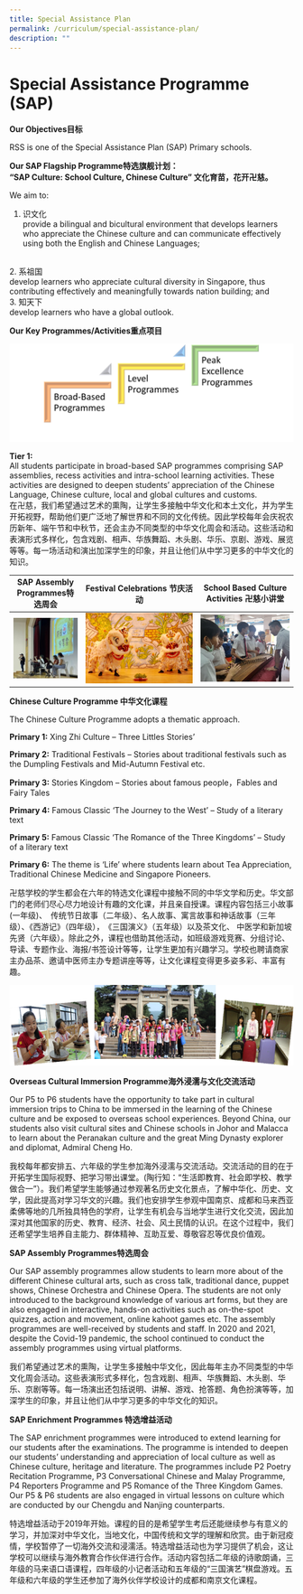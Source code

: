 ```yaml
---
title: Special Assistance Plan
permalink: /curriculum/special-assistance-plan/
description: ""
---
```

# Special Assistance Programme (SAP)

**Our Objectives目标**

RSS is one of the Special Assistance Plan (SAP) Primary schools.

<b>Our SAP Flagship Programme特选旗舰计划：</b>
<b><br>“SAP Culture: School Culture, Chinese Culture” 文化育苗，花开卍慈。</b>

We aim to:

1. 识文化
<br>provide a bilingual and bicultural environment that develops learners who appreciate the Chinese culture and can communicate effectively using both the English and Chinese Languages;
<br>
2. 系祖国
<br>develop learners who appreciate cultural diversity in Singapore, thus contributing effectively and meaningfully towards nation building; and
<br>
3. 知天下
<br>develop learners who have a global outlook.

**Our Key Programmes/Activities重点项目**

![](/images/2023%20sap_1.png)

**Tier 1:**
<br>All students participate in broad-based SAP programmes comprising SAP assemblies, recess activities and intra-school learning activities. These activities are designed to deepen students’ appreciation of the Chinese Language,  Chinese culture, local and global cultures and customs.
<br>在卍慈，我们希望通过艺术的熏陶，让学生多接触中华文化和本土文化，并为学生开拓视野，帮助他们更广泛地了解世界和不同的文化传统。因此学校每年会庆祝农历新年、端午节和中秋节，还会主办不同类型的中华文化周会和活动。这些活动和表演形式多样化，包含戏剧、相声、华族舞蹈、木头剧、华乐、京剧、游戏、展览等等。每一场活动和演出加深学生的印象，并且让他们从中学习更多的中华文化的知识。



| SAP Assembly Programmes特选周会 | Festival Celebrations 节庆活动 | School Based Culture Activities 卍慈小讲堂 |
| -------- | -------- | -------- |
| ![](/images/2023%20sap_2.jpg)     | ![](/images/2023%20sap_3.jpg)     | ![](/images/2023%20sap_4.jpg)     |



**Chinese Culture Programme 中华文化课程**

The Chinese Culture Programme adopts a thematic approach.

**Primary 1:**
Xing Zhi Culture – Three Littles Stories’

**Primary 2:**
Traditional Festivals – Stories about traditional festivals such as the Dumpling Festivals and Mid-Autumn Festival etc.

**Primary 3:**
Stories Kingdom – Stories about famous people，Fables and Fairy Tales

**Primary 4:**
Famous Classic ‘The Journey to the West’ – Study of a literary text

**Primary 5:**
Famous Classic ‘The Romance of the Three Kingdoms’ – Study of a literary text

**Primary 6:**
The theme is ‘Life’ where students learn about Tea Appreciation, Traditional Chinese Medicine and Singapore Pioneers.

卍慈学校的学生都会在六年的特选文化课程中接触不同的中华文学和历史。华文部门的老师们尽心尽力地设计有趣的文化课，并且亲自授课。课程内容包括三小故事(一年级)、　传统节日故事（二年级）、名人故事、寓言故事和神话故事（三年级）、《西游记》（四年级），　《三国演义》（五年级）以及茶文化、 中医学和新加坡先贤（六年级）。除此之外，课程也借助其他活动，如班级游戏竞赛、分组讨论、导读、专题作业、海报/书签设计等等，让学生更加有兴趣学习。学校也聘请商家主办品茶、邀请中医师主办专题讲座等等，让文化课程变得更多姿多彩、丰富有趣。

 
![](/images/Overseas%20Cultural%20Immersion%20Programme.png)


**Overseas Cultural Immersion Programme海外浸濡与文化交流活动**

Our P5 to P6 students have the opportunity to take part in cultural immersion trips to China to be immersed in the learning of the Chinese culture and be exposed to overseas school experiences. Beyond China, our students also visit cultural sites and Chinese schools in Johor and Malacca to learn about the Peranakan culture and the great Ming Dynasty explorer and diplomat, Admiral Cheng Ho.

我校每年都安排五、六年级的学生参加海外浸濡与交流活动。交流活动的目的在于开拓学生国际视野、把学习带出课堂。(陶行知：“生活即教育、社会即学校、教学 做合一”）。我们希望学生能够通过参观著名历史文化景点，了解中华化、历史、文学，因此提高对学习华文的兴趣。我们也安排学生参观中国南京、成都和马来西亚柔佛等地的几所独具特色的学府，让学生有机会与当地学生进行文化交流，因此加深对其他国家的历史、教育、经济、社会、风土民情的认识。在这个过程中，我们还希望学生培养自主能力、群体精神、互助互爱、尊敬容忍等优良价值观。


**SAP Assembly Programmes特选周会**

Our SAP assembly programmes allow students to learn more about of the different Chinese cultural arts, such as cross talk, traditional dance, puppet shows, Chinese Orchestra and Chinese Opera. The students are not only introduced to the background knowledge of various art forms, but they are also engaged in interactive, hands-on activities such as on-the-spot quizzes, action and movement, online kahoot games etc. The assembly programmes are well-received by students and staff. In 2020 and 2021, despite the Covid-19 pandemic, the school continued to conduct the assembly programmes using virtual platforms.

我们希望通过艺术的熏陶，让学生多接触中华文化，因此每年主办不同类型的中华文化周会活动。这些表演形式多样化，包含戏剧、相声、华族舞蹈、木头剧、华乐、京剧等等。每一场演出还包括说明、讲解、游戏、抢答题、角色扮演等等，加深学生的印象，并且让他们从中学习更多的中华文化的知识。


**SAP Enrichment Programmes 特选增益活动**

The SAP enrichment programmes were introduced to extend learning for our students after the examinations. The programme is intended to deepen our students’ understanding and appreciation of local culture as well as Chinese culture, heritage and literature. The programmes include P2 Poetry Recitation Programme, P3 Conversational Chinese and Malay Programme, P4 Reporters Programme and P5 Romance of the Three Kingdom Games. Our P5 &amp; P6 students are also engaged in virtual lessons on culture which are conducted by our Chengdu and Nanjing counterparts.

特选增益活动于2019年开始。课程的目的是希望学生考后还能继续参与有意义的学习，并加深对中华文化，当地文化，中国传统和文学的理解和欣赏。由于新冠疫情，学校暂停了一切海外交流和浸濡活。特选增益活动也为学习提供了机会，这让学校可以继续与海外教育合作伙伴进行合作。活动内容包括二年级的诗歌朗诵，三年级的马来语口语课程，四年级的小记者活动和五年级的“三国演艺”棋盘游戏。五年级和六年级的学生还参加了海外伙伴学校设计的成都和南京文化课程。